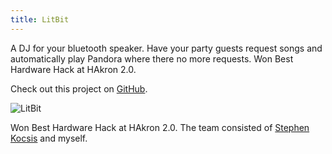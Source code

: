 ```yaml
---
title: LitBit
---
```


A DJ for your bluetooth speaker. Have your party guests request songs and automatically play Pandora where there no more requests. Won Best Hardware Hack at HAkron 2.0.

Check out this project on [GitHub](https://github.com/codeThatThinks/litbit).

![LitBit](litbit.jpg)

Won Best Hardware Hack at HAkron 2.0. The team consisted of [Stephen Kocsis](https://www.youtube.com/channel/UCnDsOMp6A68Iyxq26EJ0yPQ) and myself.

